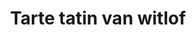---
index: 28
title: Tarte tatin van witlof
slugify: spicy-roasted-squash
product: witlof
book: Restaurant De Kas
page: 24
dish: starter
tags:
-
sub:
-
fresh:
  - item:
    quantity:
    unit:
stock:
  - item:
    quantity:
    unit:
basic:
-
directions:
-
info:
source:
    title:
    url: 
---